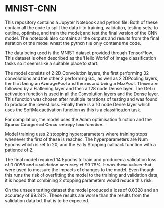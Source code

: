 # MNIST-CNN

This repository contains a Jupyter Notebook and python file. Both of these contain all the code to split the data into training, validation, testing sets; to outline, optimise, and train the model; and test the final version of the CNN model. The notebook also contains all the outputs and results from the final iteration of the model whilst the python file only contains the code. 

The data being used is the MNIST dataset provided through TensorFlow. This dataset is often described as the ‘Hello World’ of image classification tasks so it seems like a suitable place to start.

The model consists of 2 2D Convolution layers, the first performing 32 convolutions and the other 2 performing 64., as well as 2 2DPooling layers, the first being an AveragePool and the second being a MaxPool. These are followed by a Flattening layer and then a 128 node Dense layer. The GeLu activation function is used in all the Convolution layers and the Dense layer. This function was chosen after multiple iterations of testing and was found to produce the lowest loss. Finally there is a 10 node Dense layer which uses the SoftMax activation function as this is a classification task.

For compilation, the model uses the Adam optimisation function and the Sparse Categorical Cross-entropy loss function.

Model training uses 2 stopping hyperparameters where training stops whenever the first of these is reached. The hyperparameters are Num Epochs which is set to 20, and the Early Stopping callback function with a patience of 2. 
 
The final model required 14 Epochs to train and produced a validation loss of 0.0058 and a validation accuracy of 99.78%. It was these values that were used to measure the impacts of changes to the model. Even though this runs the risk of overfitting the model to the training and validation data, it is hoped that combining 2 stopping parameters would reduce this risk. 

On the unseen testing dataset the model produced a loss of 0.0328 and an accuracy of 99.24%. These results are worse than the results from the validation data but that is to be expected. 
